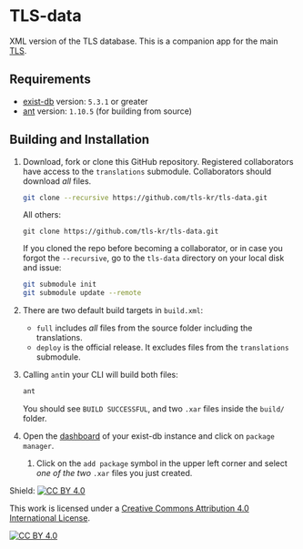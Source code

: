 # TLS-data
XML version of the TLS database. This is a companion app for the main [TLS](https://github.com/tls-kr/tls-app).

## Requirements
*   [exist-db](http://exist-db.org/exist/apps/homepage/index.html) version: ``5.3.1`` or greater
*   [ant](http://ant.apache.org) version: ``1.10.5`` \(for building from source\)

## Building and Installation
1.  Download, fork or clone this GitHub repository. Registered collaborators have access to the `translations` submodule. Collaborators should download *all* files.
    ```bash
    git clone --recursive https://github.com/tls-kr/tls-data.git
    ```

    All others:
    ```
    git clone https://github.com/tls-kr/tls-data.git
    ```

    If you cloned the repo before becoming a collaborator, or in case you forgot the `--recursive`, go to the `tls-data` directory on your local disk and issue:
    ```bash
    git submodule init
    git submodule update --remote
    ```

2.  There are two default build targets in ``build.xml``:
    *   ``full`` includes *all* files from the source folder including the translations.
    *   ``deploy`` is the official release. It excludes files from the `translations` submodule.
3.  Calling ``ant``in your CLI will build both files:  
    ```bash
    ant
    ```

    You should see `BUILD SUCCESSFUL`, and two `.xar` files inside the `build/` folder.
4.  Open the [dashboard](http://localhost:8080/exist/apps/dashboard/index.html) of your exist-db instance and click on `package manager`.
    1.  Click on the `add package` symbol in the upper left corner and select *one of the two* `.xar` files you just created.         

Shield: [![CC BY 4.0][cc-by-shield]][cc-by]

This work is licensed under a
[Creative Commons Attribution 4.0 International License][cc-by].

[![CC BY 4.0][cc-by-image]][cc-by]

[cc-by]: http://creativecommons.org/licenses/by/4.0/
[cc-by-image]: https://i.creativecommons.org/l/by/4.0/88x31.png
[cc-by-shield]: https://img.shields.io/badge/License-CC%20BY%204.0-lightgrey.svg

